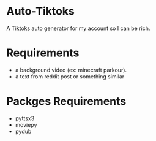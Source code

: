 # Auto-Tiktoks
A Tiktoks auto generator for my account so I can be rich.

# Requirements
- a background video (ex: minecraft parkour).
- a text from reddit post or something similar

# Packges Requirements
- pyttsx3
- moviepy
- pydub
